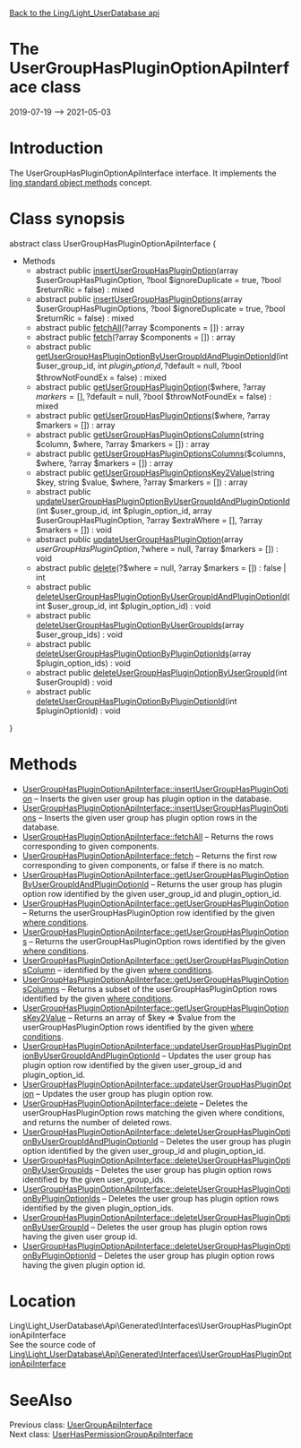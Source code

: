 [Back to the Ling/Light_UserDatabase api](https://github.com/lingtalfi/Light_UserDatabase/blob/master/doc/api/Ling/Light_UserDatabase.md)



The UserGroupHasPluginOptionApiInterface class
================
2019-07-19 --> 2021-05-03






Introduction
============

The UserGroupHasPluginOptionApiInterface interface.
It implements the [ling standard object methods](https://github.com/lingtalfi/Light_BreezeGenerator/blob/master/doc/pages/ling-standard-object-methods.md) concept.



Class synopsis
==============


abstract class <span class="pl-k">UserGroupHasPluginOptionApiInterface</span>  {

- Methods
    - abstract public [insertUserGroupHasPluginOption](https://github.com/lingtalfi/Light_UserDatabase/blob/master/doc/api/Ling/Light_UserDatabase/Api/Generated/Interfaces/UserGroupHasPluginOptionApiInterface/insertUserGroupHasPluginOption.md)(array $userGroupHasPluginOption, ?bool $ignoreDuplicate = true, ?bool $returnRic = false) : mixed
    - abstract public [insertUserGroupHasPluginOptions](https://github.com/lingtalfi/Light_UserDatabase/blob/master/doc/api/Ling/Light_UserDatabase/Api/Generated/Interfaces/UserGroupHasPluginOptionApiInterface/insertUserGroupHasPluginOptions.md)(array $userGroupHasPluginOptions, ?bool $ignoreDuplicate = true, ?bool $returnRic = false) : mixed
    - abstract public [fetchAll](https://github.com/lingtalfi/Light_UserDatabase/blob/master/doc/api/Ling/Light_UserDatabase/Api/Generated/Interfaces/UserGroupHasPluginOptionApiInterface/fetchAll.md)(?array $components = []) : array
    - abstract public [fetch](https://github.com/lingtalfi/Light_UserDatabase/blob/master/doc/api/Ling/Light_UserDatabase/Api/Generated/Interfaces/UserGroupHasPluginOptionApiInterface/fetch.md)(?array $components = []) : array
    - abstract public [getUserGroupHasPluginOptionByUserGroupIdAndPluginOptionId](https://github.com/lingtalfi/Light_UserDatabase/blob/master/doc/api/Ling/Light_UserDatabase/Api/Generated/Interfaces/UserGroupHasPluginOptionApiInterface/getUserGroupHasPluginOptionByUserGroupIdAndPluginOptionId.md)(int $user_group_id, int $plugin_option_id, ?$default = null, ?bool $throwNotFoundEx = false) : mixed
    - abstract public [getUserGroupHasPluginOption](https://github.com/lingtalfi/Light_UserDatabase/blob/master/doc/api/Ling/Light_UserDatabase/Api/Generated/Interfaces/UserGroupHasPluginOptionApiInterface/getUserGroupHasPluginOption.md)($where, ?array $markers = [], ?$default = null, ?bool $throwNotFoundEx = false) : mixed
    - abstract public [getUserGroupHasPluginOptions](https://github.com/lingtalfi/Light_UserDatabase/blob/master/doc/api/Ling/Light_UserDatabase/Api/Generated/Interfaces/UserGroupHasPluginOptionApiInterface/getUserGroupHasPluginOptions.md)($where, ?array $markers = []) : array
    - abstract public [getUserGroupHasPluginOptionsColumn](https://github.com/lingtalfi/Light_UserDatabase/blob/master/doc/api/Ling/Light_UserDatabase/Api/Generated/Interfaces/UserGroupHasPluginOptionApiInterface/getUserGroupHasPluginOptionsColumn.md)(string $column, $where, ?array $markers = []) : array
    - abstract public [getUserGroupHasPluginOptionsColumns](https://github.com/lingtalfi/Light_UserDatabase/blob/master/doc/api/Ling/Light_UserDatabase/Api/Generated/Interfaces/UserGroupHasPluginOptionApiInterface/getUserGroupHasPluginOptionsColumns.md)($columns, $where, ?array $markers = []) : array
    - abstract public [getUserGroupHasPluginOptionsKey2Value](https://github.com/lingtalfi/Light_UserDatabase/blob/master/doc/api/Ling/Light_UserDatabase/Api/Generated/Interfaces/UserGroupHasPluginOptionApiInterface/getUserGroupHasPluginOptionsKey2Value.md)(string $key, string $value, $where, ?array $markers = []) : array
    - abstract public [updateUserGroupHasPluginOptionByUserGroupIdAndPluginOptionId](https://github.com/lingtalfi/Light_UserDatabase/blob/master/doc/api/Ling/Light_UserDatabase/Api/Generated/Interfaces/UserGroupHasPluginOptionApiInterface/updateUserGroupHasPluginOptionByUserGroupIdAndPluginOptionId.md)(int $user_group_id, int $plugin_option_id, array $userGroupHasPluginOption, ?array $extraWhere = [], ?array $markers = []) : void
    - abstract public [updateUserGroupHasPluginOption](https://github.com/lingtalfi/Light_UserDatabase/blob/master/doc/api/Ling/Light_UserDatabase/Api/Generated/Interfaces/UserGroupHasPluginOptionApiInterface/updateUserGroupHasPluginOption.md)(array $userGroupHasPluginOption, ?$where = null, ?array $markers = []) : void
    - abstract public [delete](https://github.com/lingtalfi/Light_UserDatabase/blob/master/doc/api/Ling/Light_UserDatabase/Api/Generated/Interfaces/UserGroupHasPluginOptionApiInterface/delete.md)(?$where = null, ?array $markers = []) : false | int
    - abstract public [deleteUserGroupHasPluginOptionByUserGroupIdAndPluginOptionId](https://github.com/lingtalfi/Light_UserDatabase/blob/master/doc/api/Ling/Light_UserDatabase/Api/Generated/Interfaces/UserGroupHasPluginOptionApiInterface/deleteUserGroupHasPluginOptionByUserGroupIdAndPluginOptionId.md)(int $user_group_id, int $plugin_option_id) : void
    - abstract public [deleteUserGroupHasPluginOptionByUserGroupIds](https://github.com/lingtalfi/Light_UserDatabase/blob/master/doc/api/Ling/Light_UserDatabase/Api/Generated/Interfaces/UserGroupHasPluginOptionApiInterface/deleteUserGroupHasPluginOptionByUserGroupIds.md)(array $user_group_ids) : void
    - abstract public [deleteUserGroupHasPluginOptionByPluginOptionIds](https://github.com/lingtalfi/Light_UserDatabase/blob/master/doc/api/Ling/Light_UserDatabase/Api/Generated/Interfaces/UserGroupHasPluginOptionApiInterface/deleteUserGroupHasPluginOptionByPluginOptionIds.md)(array $plugin_option_ids) : void
    - abstract public [deleteUserGroupHasPluginOptionByUserGroupId](https://github.com/lingtalfi/Light_UserDatabase/blob/master/doc/api/Ling/Light_UserDatabase/Api/Generated/Interfaces/UserGroupHasPluginOptionApiInterface/deleteUserGroupHasPluginOptionByUserGroupId.md)(int $userGroupId) : void
    - abstract public [deleteUserGroupHasPluginOptionByPluginOptionId](https://github.com/lingtalfi/Light_UserDatabase/blob/master/doc/api/Ling/Light_UserDatabase/Api/Generated/Interfaces/UserGroupHasPluginOptionApiInterface/deleteUserGroupHasPluginOptionByPluginOptionId.md)(int $pluginOptionId) : void

}






Methods
==============

- [UserGroupHasPluginOptionApiInterface::insertUserGroupHasPluginOption](https://github.com/lingtalfi/Light_UserDatabase/blob/master/doc/api/Ling/Light_UserDatabase/Api/Generated/Interfaces/UserGroupHasPluginOptionApiInterface/insertUserGroupHasPluginOption.md) &ndash; Inserts the given user group has plugin option in the database.
- [UserGroupHasPluginOptionApiInterface::insertUserGroupHasPluginOptions](https://github.com/lingtalfi/Light_UserDatabase/blob/master/doc/api/Ling/Light_UserDatabase/Api/Generated/Interfaces/UserGroupHasPluginOptionApiInterface/insertUserGroupHasPluginOptions.md) &ndash; Inserts the given user group has plugin option rows in the database.
- [UserGroupHasPluginOptionApiInterface::fetchAll](https://github.com/lingtalfi/Light_UserDatabase/blob/master/doc/api/Ling/Light_UserDatabase/Api/Generated/Interfaces/UserGroupHasPluginOptionApiInterface/fetchAll.md) &ndash; Returns the rows corresponding to given components.
- [UserGroupHasPluginOptionApiInterface::fetch](https://github.com/lingtalfi/Light_UserDatabase/blob/master/doc/api/Ling/Light_UserDatabase/Api/Generated/Interfaces/UserGroupHasPluginOptionApiInterface/fetch.md) &ndash; Returns the first row corresponding to given components, or false if there is no match.
- [UserGroupHasPluginOptionApiInterface::getUserGroupHasPluginOptionByUserGroupIdAndPluginOptionId](https://github.com/lingtalfi/Light_UserDatabase/blob/master/doc/api/Ling/Light_UserDatabase/Api/Generated/Interfaces/UserGroupHasPluginOptionApiInterface/getUserGroupHasPluginOptionByUserGroupIdAndPluginOptionId.md) &ndash; Returns the user group has plugin option row identified by the given user_group_id and plugin_option_id.
- [UserGroupHasPluginOptionApiInterface::getUserGroupHasPluginOption](https://github.com/lingtalfi/Light_UserDatabase/blob/master/doc/api/Ling/Light_UserDatabase/Api/Generated/Interfaces/UserGroupHasPluginOptionApiInterface/getUserGroupHasPluginOption.md) &ndash; Returns the userGroupHasPluginOption row identified by the given [where conditions](https://github.com/lingtalfi/SimplePdoWrapper#the-where-conditions).
- [UserGroupHasPluginOptionApiInterface::getUserGroupHasPluginOptions](https://github.com/lingtalfi/Light_UserDatabase/blob/master/doc/api/Ling/Light_UserDatabase/Api/Generated/Interfaces/UserGroupHasPluginOptionApiInterface/getUserGroupHasPluginOptions.md) &ndash; Returns the userGroupHasPluginOption rows identified by the given [where conditions](https://github.com/lingtalfi/SimplePdoWrapper#the-where-conditions).
- [UserGroupHasPluginOptionApiInterface::getUserGroupHasPluginOptionsColumn](https://github.com/lingtalfi/Light_UserDatabase/blob/master/doc/api/Ling/Light_UserDatabase/Api/Generated/Interfaces/UserGroupHasPluginOptionApiInterface/getUserGroupHasPluginOptionsColumn.md) &ndash; identified by the given [where conditions](https://github.com/lingtalfi/SimplePdoWrapper#the-where-conditions).
- [UserGroupHasPluginOptionApiInterface::getUserGroupHasPluginOptionsColumns](https://github.com/lingtalfi/Light_UserDatabase/blob/master/doc/api/Ling/Light_UserDatabase/Api/Generated/Interfaces/UserGroupHasPluginOptionApiInterface/getUserGroupHasPluginOptionsColumns.md) &ndash; Returns a subset of the userGroupHasPluginOption rows identified by the given [where conditions](https://github.com/lingtalfi/SimplePdoWrapper#the-where-conditions).
- [UserGroupHasPluginOptionApiInterface::getUserGroupHasPluginOptionsKey2Value](https://github.com/lingtalfi/Light_UserDatabase/blob/master/doc/api/Ling/Light_UserDatabase/Api/Generated/Interfaces/UserGroupHasPluginOptionApiInterface/getUserGroupHasPluginOptionsKey2Value.md) &ndash; Returns an array of $key => $value from the userGroupHasPluginOption rows identified by the given [where conditions](https://github.com/lingtalfi/SimplePdoWrapper#the-where-conditions).
- [UserGroupHasPluginOptionApiInterface::updateUserGroupHasPluginOptionByUserGroupIdAndPluginOptionId](https://github.com/lingtalfi/Light_UserDatabase/blob/master/doc/api/Ling/Light_UserDatabase/Api/Generated/Interfaces/UserGroupHasPluginOptionApiInterface/updateUserGroupHasPluginOptionByUserGroupIdAndPluginOptionId.md) &ndash; Updates the user group has plugin option row identified by the given user_group_id and plugin_option_id.
- [UserGroupHasPluginOptionApiInterface::updateUserGroupHasPluginOption](https://github.com/lingtalfi/Light_UserDatabase/blob/master/doc/api/Ling/Light_UserDatabase/Api/Generated/Interfaces/UserGroupHasPluginOptionApiInterface/updateUserGroupHasPluginOption.md) &ndash; Updates the user group has plugin option row.
- [UserGroupHasPluginOptionApiInterface::delete](https://github.com/lingtalfi/Light_UserDatabase/blob/master/doc/api/Ling/Light_UserDatabase/Api/Generated/Interfaces/UserGroupHasPluginOptionApiInterface/delete.md) &ndash; Deletes the userGroupHasPluginOption rows matching the given where conditions, and returns the number of deleted rows.
- [UserGroupHasPluginOptionApiInterface::deleteUserGroupHasPluginOptionByUserGroupIdAndPluginOptionId](https://github.com/lingtalfi/Light_UserDatabase/blob/master/doc/api/Ling/Light_UserDatabase/Api/Generated/Interfaces/UserGroupHasPluginOptionApiInterface/deleteUserGroupHasPluginOptionByUserGroupIdAndPluginOptionId.md) &ndash; Deletes the user group has plugin option identified by the given user_group_id and plugin_option_id.
- [UserGroupHasPluginOptionApiInterface::deleteUserGroupHasPluginOptionByUserGroupIds](https://github.com/lingtalfi/Light_UserDatabase/blob/master/doc/api/Ling/Light_UserDatabase/Api/Generated/Interfaces/UserGroupHasPluginOptionApiInterface/deleteUserGroupHasPluginOptionByUserGroupIds.md) &ndash; Deletes the user group has plugin option rows identified by the given user_group_ids.
- [UserGroupHasPluginOptionApiInterface::deleteUserGroupHasPluginOptionByPluginOptionIds](https://github.com/lingtalfi/Light_UserDatabase/blob/master/doc/api/Ling/Light_UserDatabase/Api/Generated/Interfaces/UserGroupHasPluginOptionApiInterface/deleteUserGroupHasPluginOptionByPluginOptionIds.md) &ndash; Deletes the user group has plugin option rows identified by the given plugin_option_ids.
- [UserGroupHasPluginOptionApiInterface::deleteUserGroupHasPluginOptionByUserGroupId](https://github.com/lingtalfi/Light_UserDatabase/blob/master/doc/api/Ling/Light_UserDatabase/Api/Generated/Interfaces/UserGroupHasPluginOptionApiInterface/deleteUserGroupHasPluginOptionByUserGroupId.md) &ndash; Deletes the user group has plugin option rows having the given user group id.
- [UserGroupHasPluginOptionApiInterface::deleteUserGroupHasPluginOptionByPluginOptionId](https://github.com/lingtalfi/Light_UserDatabase/blob/master/doc/api/Ling/Light_UserDatabase/Api/Generated/Interfaces/UserGroupHasPluginOptionApiInterface/deleteUserGroupHasPluginOptionByPluginOptionId.md) &ndash; Deletes the user group has plugin option rows having the given plugin option id.





Location
=============
Ling\Light_UserDatabase\Api\Generated\Interfaces\UserGroupHasPluginOptionApiInterface<br>
See the source code of [Ling\Light_UserDatabase\Api\Generated\Interfaces\UserGroupHasPluginOptionApiInterface](https://github.com/lingtalfi/Light_UserDatabase/blob/master/Api/Generated/Interfaces/UserGroupHasPluginOptionApiInterface.php)



SeeAlso
==============
Previous class: [UserGroupApiInterface](https://github.com/lingtalfi/Light_UserDatabase/blob/master/doc/api/Ling/Light_UserDatabase/Api/Generated/Interfaces/UserGroupApiInterface.md)<br>Next class: [UserHasPermissionGroupApiInterface](https://github.com/lingtalfi/Light_UserDatabase/blob/master/doc/api/Ling/Light_UserDatabase/Api/Generated/Interfaces/UserHasPermissionGroupApiInterface.md)<br>
